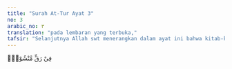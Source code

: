 ```yaml
---
title: "Surah At-Tur Ayat 3"
no: 3
arabic_no: ٣
translation: "pada lembaran yang terbuka,"
tafsir: "Selanjutnya Allah swt menerangkan dalam ayat ini bahwa kitab-kitab itu mudah bagi setiap orang mempelajari isinya. Kitabkitab itu berisi hikmah-hikmah, hukum, kebudayaan dan budi pekerti (akhlak); karena itu ditulis pada lembaran-lembaran terbuka yang dapat dibaca. ("
---
```

فِيْ رَقٍّ مَّنْشُوْرٍۙ  